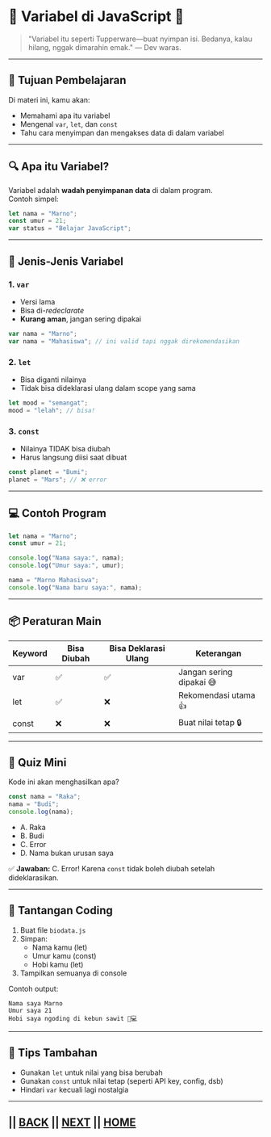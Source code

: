

# 🧠 Variabel di JavaScript 👑

> "Variabel itu seperti Tupperware—buat nyimpan isi. Bedanya, kalau hilang, nggak dimarahin emak." — Dev waras.

---

## 🎯 Tujuan Pembelajaran

Di materi ini, kamu akan:
- Memahami apa itu variabel
- Mengenal `var`, `let`, dan `const`
- Tahu cara menyimpan dan mengakses data di dalam variabel

---

## 🔍 Apa itu Variabel?

Variabel adalah **wadah penyimpanan data** di dalam program.  
Contoh simpel:

```javascript
let nama = "Marno";
const umur = 21;
var status = "Belajar JavaScript";
```

---

## 🔧 Jenis-Jenis Variabel

### 1. `var`
- Versi lama
- Bisa di-*redeclarate*
- **Kurang aman**, jangan sering dipakai

```javascript
var nama = "Marno";
var nama = "Mahasiswa"; // ini valid tapi nggak direkomendasikan
```

### 2. `let`
- Bisa diganti nilainya
- Tidak bisa dideklarasi ulang dalam scope yang sama

```javascript
let mood = "semangat";
mood = "lelah"; // bisa!
```

### 3. `const`
- Nilainya TIDAK bisa diubah
- Harus langsung diisi saat dibuat

```javascript
const planet = "Bumi";
planet = "Mars"; // ❌ error
```

---

## 💻 Contoh Program

```javascript
let nama = "Marno";
const umur = 21;

console.log("Nama saya:", nama);
console.log("Umur saya:", umur);

nama = "Marno Mahasiswa";
console.log("Nama baru saya:", nama);
```

---

## 📦 Peraturan Main

| Keyword | Bisa Diubah | Bisa Deklarasi Ulang | Keterangan         |
|---------|-------------|----------------------|--------------------|
| var     | ✅          | ✅                   | Jangan sering dipakai 😅 |
| let     | ✅          | ❌                   | Rekomendasi utama 👍 |
| const   | ❌          | ❌                   | Buat nilai tetap 🔒 |

---

## 🧠 Quiz Mini

Kode ini akan menghasilkan apa?

```javascript
const nama = "Raka";
nama = "Budi";
console.log(nama);
```

- A. Raka  
- B. Budi  
- C. Error  
- D. Nama bukan urusan saya

✅ **Jawaban:** C. Error! Karena `const` tidak boleh diubah setelah dideklarasikan.

---

## 💪 Tantangan Coding

1. Buat file `biodata.js`
2. Simpan:
   - Nama kamu (let)
   - Umur kamu (const)
   - Hobi kamu (let)
3. Tampilkan semuanya di console

Contoh output:
```
Nama saya Marno
Umur saya 21
Hobi saya ngoding di kebun sawit 🌴💻
```

---

## 💬 Tips Tambahan

- Gunakan `let` untuk nilai yang bisa berubah
- Gunakan `const` untuk nilai tetap (seperti API key, config, dsb)
- Hindari `var` kecuali lagi nostalgia

---

## || [BACK](./01-hello-world.md) || [NEXT](./03-Tipe-Data.md) || [HOME](../index.md)  
